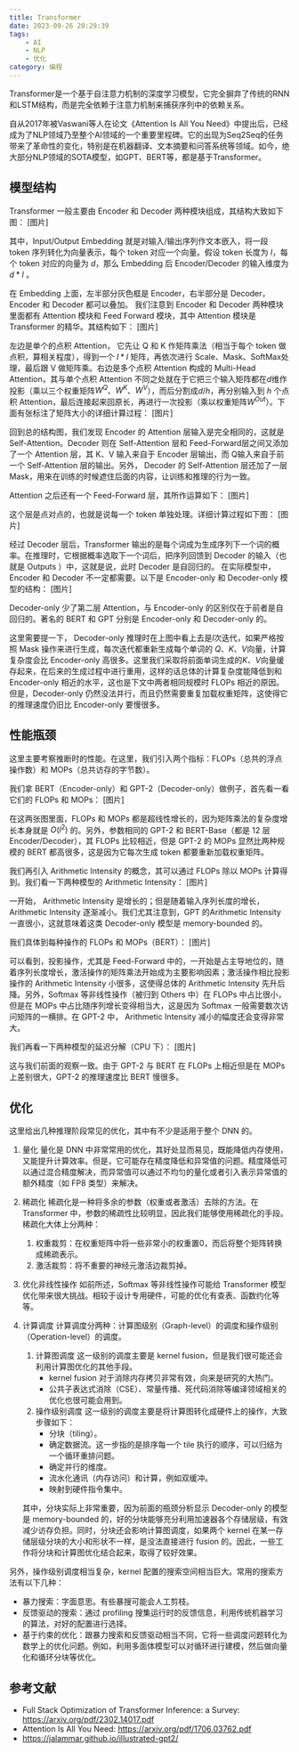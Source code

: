```yaml
---
title: Transformer
date: 2023-09-26 20:29:39
tags:
    - AI
    - NLP
    - 优化
category: 编程
---
```


Transformer是一个基于自注意力机制的深度学习模型，它完全摒弃了传统的RNN和LSTM结构，而是完全依赖于注意力机制来捕获序列中的依赖关系。

自从2017年被Vaswani等人在论文《Attention Is All You Need》中提出后，已经成为了NLP领域乃至整个AI领域的一个重要里程碑。它的出现为Seq2Seq的任务带来了革命性的变化，特别是在机器翻译、文本摘要和问答系统等领域。如今，绝大部分NLP领域的SOTA模型，如GPT、BERT等，都是基于Transformer。

<!--more-->

## 模型结构
Transformer 一般主要由 Encoder 和 Decoder 两种模块组成，其结构大致如下图：
[图片]

其中，Input/Output Embedding 就是对输入/输出序列作文本嵌入，将一段 token 序列转化为向量表示，每个 token 对应一个向量。假设 token 长度为 $l$，每个 token 对应的向量为 $d$，那么 Embedding 后 Encoder/Decoder 的输入维度为 $d * l$ 。

在 Embedding 上面，左半部分灰色框是 Encoder，右半部分是 Decoder， Encoder 和 Decoder 都可以叠加。
我们注意到 Encoder 和 Decoder 两种模块里面都有 Attention 模块和 Feed Forward 模块，其中 Attention 模块是 Transformer 的精华。其结构如下：
[图片]

左边是单个的点积 Attention， 它先让 Q 和 K 作矩阵乘法（相当于每个 token 做点积，算相关程度），得到一个 $l * l$ 矩阵，再依次进行 Scale、Mask、SoftMax处理，最后跟 V 做矩阵乘。右边是多个点积 Attention 构成的 Multi-Head Attention，其与单个点积 Attention 不同之处就在于它把三个输入矩阵都在$d$维作投影（乘以三个权重矩阵$W^Q$、$W^K$、$W^V$），而后分割成$d/h$，再分别输入到 $h$ 个点积 Attention，最后连接起来回原长，再进行一次投影（乘以权重矩阵$W^{Out}$）。下面有张标注了矩阵大小的详细计算过程：
[图片]

回到总的结构图，我们发现 Encoder 的 Attention 层输入是完全相同的，这就是 Self-Attention。Decoder 则在 Self-Attention 层和 Feed-Forward层之间又添加了一个 Attention 层，其 K、V 输入来自于 Encoder 层输出，而 Q输入来自于前一个 Self-Attention 层的输出。另外， Decoder 的 Self-Attention 层还加了一层 Mask，用来在训练的时候遮住后面的内容，让训练和推理的行为一致。

Attention 之后还有一个 Feed-Forward 层，其所作运算如下：
[图片]

这个层是点对点的，也就是说每一个 token 单独处理。详细计算过程如下图：
[图片]

经过 Decoder 层后，Transformer 输出的是每个词成为生成序列下一个词的概率。在推理时，它根据概率选取下一个词后，把序列回馈到 Decoder 的输入（也就是 Outputs ）中，这就是说，此时 Decoder 是自回归的。
在实际模型中，Encoder 和 Decoder 不一定都需要。以下是 Encoder-only 和 Decoder-only 模型的结构：
[图片]

Decoder-only 少了第二层 Attention，与 Encoder-only 的区别仅在于前者是自回归的。著名的 BERT 和 GPT 分别是 Encoder-only 和 Decoder-only 的。

这里需要提一下， Decoder-only 推理时在上图中看上去是$l$次迭代，如果严格按照 Mask 操作来进行生成，每次迭代都重新生成每个单词的 $Q$、$K$、$V$向量，计算复杂度会比 Encoder-only 高很多。这里我们采取将前面单词生成的$K$、$V$向量缓存起来，在后来的生成过程中进行重用，这样的话总体的计算复杂度能降低到和 Encoder-only 相近的水平，这也是下文中两者相同规模时 FLOPs 相近的原因。但是，Decoder-only 仍然没法并行，而且仍然需要重复加载权重矩阵，这使得它的推理速度仍旧比 Encoder-only 要慢很多。

## 性能瓶颈
这里主要考察推断时的性能。在这里，我们引入两个指标：FLOPs（总共的浮点操作数）和 MOPs（总共访存的字节数）。

我们拿 BERT（Encoder-only）和 GPT-2（Decoder-only）做例子，首先看一看它们的 FLOPs 和 MOPs：
[图片]

在这两张图里面，FLOPs 和 MOPs 都是超线性增长的，因为矩阵乘法的复杂度增长本身就是 $O(l^2)$ 的。另外，参数相同的 GPT-2 和 BERT-Base（都是 12 层 Encoder/Decoder），其 FLOPs 比较相近，但是 GPT-2 的 MOPs 显然比两种规模的 BERT 都高很多，这是因为它每次生成 token 都要重新加载权重矩阵。

我们再引入 Arithmetic Intensity 的概念，其可以通过 FLOPs 除以 MOPs 计算得到。我们看一下两种模型的 Arithmetic Intensity：
[图片]

一开始， Arithmetic Intensity 是增长的；但是随着输入序列长度的增长， Arithmetic Intensity 逐渐减小。我们尤其注意到，GPT 的Arithmetic Intensity 一直很小，这就意味着这类 Decoder-only 模型是 memory-bounded 的。

我们具体到每种操作的 FLOPs 和 MOPs（BERT）：
[图片]

可以看到，投影操作，尤其是 Feed-Forward 中的，一开始是占主导地位的，随着序列长度增长，激活操作的矩阵乘法开始成为主要影响因素；激活操作相比投影操作的 Arithmetic Intensity 小很多，这使得总体的 Arithmetic Intensity 先升后降。另外，Softmax 等非线性操作（被归到 Others 中）在 FLOPs 中占比很小，但是在 MOPs 中占比随序列增长变得相当大，这是因为 Softmax 一般需要数次访问矩阵的一横排。在 GPT-2 中， Arithmetic Intensity 减小的幅度还会变得非常大。

我们再看一下两种模型的延迟分解（CPU 下）：
[图片]

这与我们前面的观察一致。由于 GPT-2 与 BERT 在 FLOPs 上相近但是在 MOPs 上差别很大，GPT-2 的推理速度比 BERT 慢很多。

## 优化
这里给出几种推理阶段常见的优化，其中有不少是适用于整个 DNN 的。
1. 量化
量化是 DNN 中非常常用的优化，其好处显而易见，既能降低内存使用，又能提升计算效率。但是，它可能存在精度降低和异常值的问题。精度降低可以通过混合精度解决，而异常值可以通过不均匀的量化或者引入表示异常值的额外精度（如 FP8 类型）来解决。
2. 稀疏化
稀疏化是一种将多余的参数（权重或者激活）去除的方法。在 Transformer 中，参数的稀疏性比较明显，因此我们能够使用稀疏化的手段。稀疏化大体上分两种：
   1. 权重裁剪：在权重矩阵中将一些非常小的权重置0，而后将整个矩阵转换成稀疏表示。
   2. 激活裁剪：将不重要的神经元激活边裁剪掉。
3. 优化非线性操作
如前所述，Softmax 等非线性操作可能给 Transformer 模型优化带来很大挑战。相较于设计专用硬件，可能的优化有查表、函数约化等等。
4. 计算调度
计算调度分两种：计算图级别（Graph-level）的调度和操作级别（Operation-level）的调度。
   1. 计算图调度
    这一级别的调度主要是 kernel fusion，但是我们很可能还会利用计算图优化的其他手段。
      - kernel fusion 对于消除内存拷贝非常有效，向来是研究的大热门。
      - 公共子表达式消除（CSE）、常量传播、死代码消除等编译领域相关的优化也很可能会用到。
   2. 操作级别调度
    这一级别的调度主要是将计算图转化成硬件上的操作，大致步骤如下：
      - 分块（tiling）。
      - 确定数据流。这一步指的是排序每一个 tile 执行的顺序，可以归结为一个循环重排问题。
      - 确定并行的维度。
      - 流水化通讯（内存访问）和计算，例如双缓冲。
      - 映射到硬件指令集中。
  
    其中，分块实际上非常重要，因为前面的瓶颈分析显示 Decoder-only 的模型是 memory-bounded 的，好的分块能够充分利用加速器各个存储层级，有效减少访存负担。同时，分块还会影响计算图调度，如果两个 kernel 在某一存储层级分块的大小和形状不一样，是没法直接进行 fusion 的。因此，一些工作将分块和计算图优化结合起来，取得了较好效果。

另外，操作级别调度相当复杂，kernel 配置的搜索空间相当巨大。常用的搜索方法有以下几种：
- 暴力搜索：字面意思。有些暴搜可能会人工剪枝。
- 反馈驱动的搜索：通过 profiling 搜集运行时的反馈信息，利用传统机器学习的算法，对好的配置进行选择。
- 基于约束的优化：跟暴力搜索和反馈驱动相当不同，它将一些调度问题转化为数学上的优化问题。例如，利用多面体模型可以对循环进行建模，然后做向量化和循环分块等优化。

## 参考文献
- Full Stack Optimization of Transformer Inference: a Survey: https://arxiv.org/pdf/2302.14017.pdf
- Attention Is All You Need: https://arxiv.org/pdf/1706.03762.pdf
- https://jalammar.github.io/illustrated-gpt2/